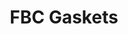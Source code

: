 ---
title: "FBC Gaskets"
description: "Inflatable FBC Gaskets: Essential for Secure and Hygienic Sealing in Fluid Bed Dryers (FBD)"
main:
  id: 5
  content: |
    Ensure absolute sealing and contamination control with our inflatable FBC (Fluid Bed Coater) gaskets. Designed specifically for pharmaceutical and food processing equipment like Fluid Bed Dryers (FBDs) and Fluid Bed Coaters, these gaskets provide a cycle tube-like seal when inflated. This creates a highly effective, leak-proof barrier that prevents powder spillage and cross-contamination, ensuring product purity in sterile environments.
  imgCard: "@/images/product-image-4.avif"
  imgMain: "@/images/product-image-main-4.avif"
  imgAlt: "An inflatable FBC gasket made of transparent silicone, shown with cross-section to illustrate its function."
tabs:
  - id: "tabs-with-card-item-1"
    dataTab: "#tabs-with-card-1"
    title: "Description"
  - id: "tabs-with-card-item-2"
    dataTab: "#tabs-with-card-2"
    title: "Specifications"
  - id: "tabs-with-card-item-3"
    dataTab: "#tabs-with-card-3"
    title: "Blueprints"
longDescription:
  title: "Aseptic Sealing for Critical Processes"
  subTitle: |
    Our FBC gaskets are manufactured to the highest standards of quality, using food and pharmaceutical-grade materials that are compatible with CIP and SIP sterilization processes. When pressurized, the gasket inflates to form a perfect seal, accommodating minor irregularities between sealing surfaces. When the pressure is released, the gasket deflates, allowing for easy disassembly and cleaning. This unique design eliminates bacteria traps and ensures maximum hygiene.
  btnTitle: "Contact sales to learn more"
  btnURL: "#"
descriptionList:
  - title: "Inflatable Design"
    subTitle: "Inflates to provide a positive, leak-proof seal that compensates for uneven surfaces and misalignments."
  - title: "Contamination Control"
    subTitle: "The inflatable seal prevents the escape of powders and the ingress of contaminants, crucial for hygiene."
  - title: "Ease of Operation"
    subTitle: "The gasket inflates and deflates quickly with air pressure, allowing for fast assembly and disassembly."
specificationsLeft:
  - title: "Material"
    subTitle: "Primarily made from food and pharma-grade silicone rubber, which is non-toxic, odorless, and chemically inert."
  - title: "Pressure Range"
    subTitle: "Designed to operate effectively within specific air pressure ranges to achieve the required sealing force."
  - title: "Sterilization"
    subTitle: "Compatible with CIP (Clean-in-Place) and SIP (Steam-in-Place) procedures without compromising material integrity."
  - title: "Application"
    subTitle: "Used for sealing doors and chambers in Fluid Bed Dryers, Fluid Bed Coaters, Sterilizers, and Ovens."
specificationsRight:
  - title: "Dimensional Stability"
    subTitle: "Retains its original size and shape, with minimal compression set over time, even with repeated use."
  - title: "Operational Safety"
    subTitle: "Minimizes the risk of leaks in high-pressure environments, enhancing operational safety and process reliability."
  - title: "Customization"
    subTitle: "Can be manufactured in custom sizes and shapes to fit various equipment and sealing profiles."
  - title: "Hygiene"
    subTitle: "The smooth, non-porous surface of the silicone resists bacterial growth and is easy to clean."
tableData:
  - feature: ["Feature", "Value"]
    description:
      - ["Operation", "Inflatable via air pressure"]
      - ["Sealing Method", "Pressure inflation against surfaces"]
      - ["Material Grade", "Food/Pharma Grade Silicone"]
      - ["Surface Finish", "Non-stick, easy to clean"]
blueprints:
  first: "@/images/blueprint-1.avif"
  second: "@/images/blueprint-2.avif"
---